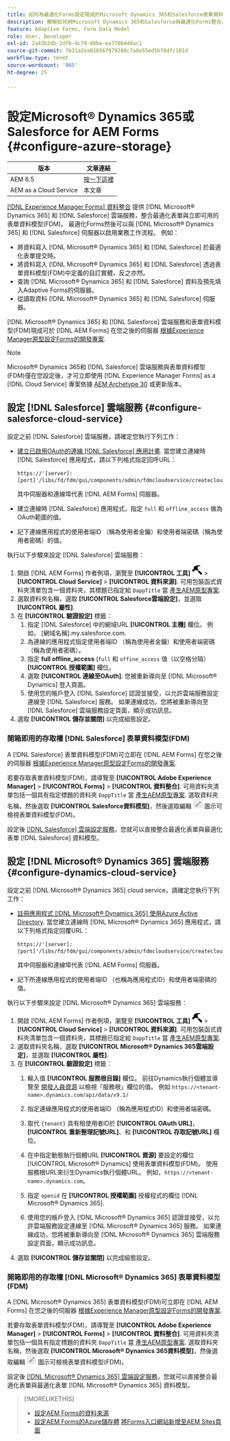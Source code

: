 ```yaml
---
title: 如何為最適化Forms設定現成的Microsoft Dynamics 365和Salesforce表單資料模型？
description: 瞭解如何將Microsoft Dynamics 365和Salesforce與最適化Forms整合。
feature: Adaptive Forms, Form Data Model
role: User, Developer
exl-id: 2a43b2db-2dfb-4c79-88be-ea770b44dac1
source-git-commit: 7b31a2ea016567979288c7a8e55ed5bf8dfc181d
workflow-type: tm+mt
source-wordcount: '965'
ht-degree: 2%

---
```


# 設定Microsoft® Dynamics 365或Salesforce for AEM Forms {#configure-azure-storage}

| 版本 | 文章連結 |
| -------- | ---------------------------- |
| AEM 6.5 | [按一下這裡](https://experienceleague.adobe.com/docs/experience-manager-65/forms/form-data-model/oauth2-client-credentials-flow-for-server-to-server-integration.html) |
| AEM as a Cloud Service  | 本文章 |

[[!DNL Experience Manager Forms] 資料整合](data-integration.md) 提供 [!DNL Microsoft® Dynamics 365] 和 [!DNL Salesforce] 雲端服務，整合最適化表單與立即可用的表單資料模型(FDM)。 最適化Forms然後可以與 [!DNL Microsoft® Dynamics 365] 和 [!DNL Salesforce] 伺服器以啟用業務工作流程。 例如：

* 將資料寫入 [!DNL Microsoft® Dynamics 365] 和 [!DNL Salesforce] 於最適化表單提交時。
* 將資料寫入 [!DNL Microsoft® Dynamics 365] 和 [!DNL Salesforce] 透過表單資料模型(FDM)中定義的自訂實體，反之亦然。
* 查詢 [!DNL Microsoft® Dynamics 365] 和 [!DNL Salesforce] 資料及預先填入Adaptive Forms的伺服器。
* 從讀取資料 [!DNL Microsoft® Dynamics 365] 和 [!DNL Salesforce] 伺服器。

[!DNL Microsoft® Dynamics 365] 和 [!DNL Salesforce] 雲端服務和表單資料模型(FDM)現成可於 [!DNL AEM Forms] 在您之後的伺服器 [根據Experience Manager原型設定Forms的開發專案](setup-local-development-environment.md#forms-cloud-service-local-development-environment).

>[!NOTE]
>
>Microsoft® Dynamics 365和 [!DNL Salesforce] 雲端服務與表單資料模型(FDM)僅在您設定後，才可立即使用 [!DNL Experience Manager Forms] as a [!DNL Cloud Service] 專案依據 [AEM Archetype 30](https://github.com/adobe/aem-project-archetype/releases/tag/aem-project-archetype-30) 或更新版本。

## 設定 [!DNL Salesforce] 雲端服務 {#configure-salesforce-cloud-service}

設定之前 [!DNL Salesforce] 雲端服務，請確定您執行下列工作：

* [建立已啟用OAuth的連線 [!DNL Salesforce] 應用計畫](https://help.salesforce.com/s/articleView?id=sf.connected_app_create_api_integration.htm&amp;type=5). 當您建立連線時 [!DNL Salesforce] 應用程式，請以下列格式指定回呼URL：

  ```
  https://'[server]:[port]'/libs/fd/fdm/gui/components/admin/fdmcloudservice/createcloudconfigwizard/cloudservices.html
  ```

  其中伺服器和連線埠代表 [!DNL AEM Forms] 伺服器。

* 建立連線時 [!DNL Salesforce] 應用程式，指定 `full` 和 `offline_access` 做為OAuth範圍的值。

* 記下連線應用程式的使用者端ID （稱為使用者金鑰）和使用者端密碼（稱為使用者密碼）的值。

執行以下步驟來設定 [!DNL Salesforce] 雲端服務：

1. 開啟 [!DNL AEM Forms] 作者例項，瀏覽至 **[!UICONTROL 工具]** ![錘子](assets/hammer.png) > **[!UICONTROL Cloud Service]** > **[!UICONTROL 資料來源]**. 可用包裝函式資料夾清單包含一個資料夾，其標題已指定給 `DappTitle`  當 [產生AEM原型專案](setup-local-development-environment.md#forms-cloud-service-local-development-environment).
1. 選取資料夾名稱，選取 **[!UICONTROL Salesforce雲端設定]**，並選取 **[!UICONTROL 屬性]**.
1. 在 **[!UICONTROL 驗證設定]** 標籤：
   1. 指定 [!DNL Salesforce] 中的網域URL **[!UICONTROL 主機]** 欄位。 例如， [網域名稱].my.salesforce.com.
   1. 為連線的應用程式指定使用者端ID （稱為使用者金鑰）和使用者端密碼（稱為使用者密碼）。
   1. 指定 **full offline_access** (`full` 和 `offine_access` 值（以空格分隔） **[!UICONTROL 授權範圍]** 欄位。
   1. 選取 **[!UICONTROL 連線至OAuth]**. 您被重新導向至 [!DNL Microsoft® Dynamics] 登入頁面。
   1. 使用您的帳戶登入 [!DNL Salesforce] 認證並接受，以允許雲端服務設定連線至 [!DNL Salesforce] 服務。 如果連線成功，您將被重新導向至 [!DNL Salesforce] 雲端服務設定頁面，顯示成功訊息。
1. 選取 **[!UICONTROL 儲存並關閉]** 以完成組態設定。

### 開箱即用的存取權 [!DNL Salesforce] 表單資料模型(FDM)

A [!DNL Salesforce] 表單資料模型(FDM)可立即在 [!DNL AEM Forms] 在您之後的伺服器 [根據Experience Manager原型設定Forms的開發專案](setup-local-development-environment.md#forms-cloud-service-local-development-environment).

若要存取表單資料模型(FDM)，請導覽至 **[!UICONTROL Adobe Experience Manager]** > **[!UICONTROL Forms]** > **[!UICONTROL 資料整合]**. 可用資料夾清單包括一個具有指定標題的資料夾 `DappTitle`  當 [產生AEM原型專案](setup-local-development-environment.md#forms-cloud-service-local-development-environment). 選取資料夾名稱，然後選取 **[!UICONTROL Salesforce資料模型]**，然後選取編輯 ![編輯](assets/edit.png) 圖示可檢視表單資料模型(FDM)。

設定後 [[!DNL Salesforce] 雲端設定服務](#configure-salesforce-cloud-service)，您就可以直接整合最適化表單與最適化表單 [!DNL Salesforce] 資料模型。

## 設定 [!DNL Microsoft® Dynamics 365] 雲端服務 {#configure-dynamics-cloud-service}

設定之前 [!DNL Microsoft® Dynamics 365] cloud service，請確定您執行下列工作：

* [註冊應用程式 [!DNL Microsoft® Dynamics 365] 使用Azure Active Directory](https://docs.microsoft.com/en-us/powerapps/developer/data-platform/walkthrough-register-app-azure-active-directory). 當您建立連線時 [!DNL Microsoft® Dynamics 365] 應用程式，請以下列格式指定回覆URL：

  ```
  https://'[server]:[port]'/libs/fd/fdm/gui/components/admin/fdmcloudservice/createcloudconfigwizard/cloudservices.html
  ```

  其中伺服器和連線埠代表 [!DNL AEM Forms] 伺服器。

* 記下所連線應用程式的使用者端ID （也稱為應用程式ID）和使用者端密碼的值。

執行以下步驟來設定 [!DNL Microsoft® Dynamics 365] 雲端服務：

1. 開啟 [!DNL AEM Forms] 作者例項，瀏覽至 **[!UICONTROL 工具]** ![錘子](assets/hammer.png) > **[!UICONTROL Cloud Service]** > **[!UICONTROL 資料來源]**. 可用包裝函式資料夾清單包含一個資料夾，其標題已指定給 `DappTitle`  當 [產生AEM原型專案](setup-local-development-environment.md#forms-cloud-service-local-development-environment).
1. 選取資料夾名稱，選取 **[!UICONTROL Microsoft® Dynamics 365雲端設定]**，並選取 **[!UICONTROL 屬性]**.
1. 在 **[!UICONTROL 驗證設定]** 標籤：
   1. 輸入值 **[!UICONTROL 服務根目錄]** 欄位。 前往Dynamics執行個體並導覽至 [開發人員資源](https://docs.microsoft.com/en-us/powerapps/developer/data-platform/view-download-developer-resources) 以檢視「服務根」欄位的值。 例如 `https://<tenant-name>.dynamics.com/api/data/v9.1/`
   1. 指定連線應用程式的使用者端ID （稱為應用程式ID）和使用者端密碼。
   1. 取代 `{tenant}` 具有租使用者ID於 **[!UICONTROL OAuth URL]**， **[!UICONTROL 重新整理記號URL]**、和 **[!UICONTROL 存取記號URL]** 欄位。
   1. 在中指定動態執行個體URL **[!UICONTROL 資源]** 要設定的欄位 [!UICONTROL Microsoft® Dynamics] 使用表單資料模型(FDM)。 使用服務根URL來衍生Dynamics執行個體URL。 例如，`https://<tenant-name>.dynamics.com`。

   1. 指定 `openid` 在 **[!UICONTROL 授權範圍]** 授權程式的欄位 [!DNL Microsoft® Dynamics 365].
   1. 使用您的帳戶登入 [!DNL Microsoft® Dynamics 365] 認證並接受，以允許雲端服務設定連線至 [!DNL Microsoft® Dynamics 365] 服務。 如果連線成功，您將被重新導向至 [!DNL Microsoft® Dynamics 365] 雲端服務設定頁面，顯示成功訊息。
1. 選取 **[!UICONTROL 儲存並關閉]** 以完成組態設定。

### 開箱即用的存取權 [!DNL Microsoft® Dynamics 365] 表單資料模型(FDM)

A [!DNL Microsoft® Dynamics 365] 表單資料模型(FDM)可立即在 [!DNL AEM Forms] 在您之後的伺服器 [根據Experience Manager原型設定Forms的開發專案](setup-local-development-environment.md##forms-cloud-service-local-development-environment).

若要存取表單資料模型(FDM)，請導覽至 **[!UICONTROL Adobe Experience Manager]** > **[!UICONTROL Forms]** > **[!UICONTROL 資料整合]**. 可用資料夾清單包括一個具有指定標題的資料夾 `DappTitle`  當 [產生AEM原型專案](setup-local-development-environment.md#forms-cloud-service-local-development-environment). 選取資料夾名稱，然後選取 **[!UICONTROL Microsoft® Dynamics 365資料模型]**，然後選取編輯 ![編輯](assets/edit.png) 圖示可檢視表單資料模型(FDM)。

設定後 [[!DNL Microsoft® Dynamics 365] 雲端設定服務](#configure-dynamics-cloud-service)，您就可以直接整合最適化表單與最適化表單 [!DNL Microsoft® Dynamics 365] 資料模型。

>[!MORELIKETHIS]
>
>* [設定AEM Forms的資料來源](/help/forms/configure-data-sources.md)
>* [設定AEM Forms的Azure儲存體](/help/forms/configure-azure-storage.md)
>  [將Forms入口網站新增至AEM Sites頁面](/help/forms/configure-forms-portal.md)
